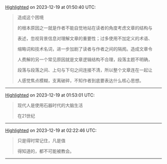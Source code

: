 
[Highlighted](calibre://view-book/Calibre_Books/169/MOBI?open_at=epubcfi(/4/2/4/288/1:25)) on 2023-12-19 at 01:50:40 UTC:
> 造成这个困境
> 
> 的根本原因之一就是作者不能自觉地站在读者的角度考虑文章的结构与
> 
> 表述，忽视背景信息对理解文章的重要性；过多使用不加定义的术语、
> 
> 缩略词和技术名词，进一步加剧了读者与作者之间的隔阂。造成文章令
> 
> 人费解的另一个常见原因就是文章逻辑结构不合理，段落主题不明确，
> 
> 段落与段落之间、上句与下句之间连接不清，所以整个文章连在一起让
> 
> 人感觉焦点模糊，支离破碎，不知作者到底要表达什么核心思想。

---

[Highlighted](calibre://view-book/Calibre_Books/169/MOBI?open_at=epubcfi(/4/2/4/480/1:14)) on 2023-12-19 at 01:53:01 UTC:
> 现代人是使用石器时代的大脑生活
> 
> 在21世纪

---

[Highlighted](calibre://view-book/Calibre_Books/169/MOBI?open_at=epubcfi(/4/2/4/1210/1:19)) on 2023-12-19 at 02:22:46 UTC:
> 只是得时常记住，凡是值
> 
> 得知道的，都不可能被教会。

---

